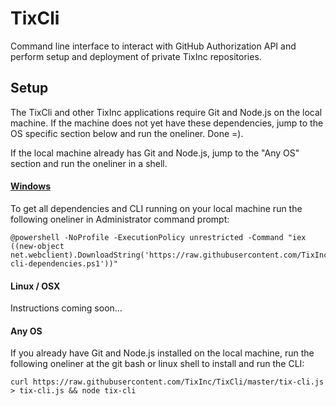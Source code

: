 TixCli
======

Command line interface to interact with GitHub Authorization API and perform setup and deployment of private TixInc repositories.


Setup
-----

The TixCli and other TixInc applications require Git and Node.js on the local machine.  If the machine does not yet have these dependencies, jump to the OS specific section below and run the oneliner. Done =).

If the local machine already has Git and Node.js, jump to the "Any OS" section and run the oneliner in a shell.


#### [Windows](#windows-install)


To get all dependencies and CLI running on your local machine run the following oneliner in Administrator command prompt:


    @powershell -NoProfile -ExecutionPolicy unrestricted -Command "iex ((new-object net.webclient).DownloadString('https://raw.githubusercontent.com/TixInc/TixCli/master/powershell/tix-cli-dependencies.ps1'))"



#### Linux / OSX

Instructions coming soon...



#### Any OS

If you already have Git and Node.js installed on the local machine, run the following oneliner at the git bash or linux shell to  install and run the CLI:


    curl https://raw.githubusercontent.com/TixInc/TixCli/master/tix-cli.js > tix-cli.js && node tix-cli


